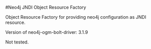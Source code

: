 #Neo4j JNDI Object Resource Factory

Object Resource Factory for providing neo4j configuration as JNDI resource.

Version of neo4j-ogm-bolt-driver: 3.1.9

Not tested.
